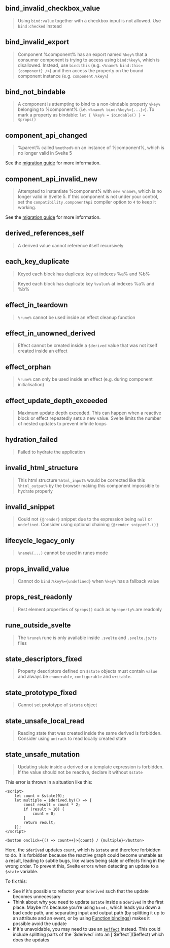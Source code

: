 ## bind_invalid_checkbox_value

> Using `bind:value` together with a checkbox input is not allowed. Use `bind:checked` instead

## bind_invalid_export

> Component %component% has an export named `%key%` that a consumer component is trying to access using `bind:%key%`, which is disallowed. Instead, use `bind:this` (e.g. `<%name% bind:this={component} />`) and then access the property on the bound component instance (e.g. `component.%key%`)

## bind_not_bindable

> A component is attempting to bind to a non-bindable property `%key%` belonging to %component% (i.e. `<%name% bind:%key%={...}>`). To mark a property as bindable: `let { %key% = $bindable() } = $props()`

## component_api_changed

> %parent% called `%method%` on an instance of %component%, which is no longer valid in Svelte 5

See the [migration guide](/docs/svelte/v5-migration-guide#Components-are-no-longer-classes) for more information.

## component_api_invalid_new

> Attempted to instantiate %component% with `new %name%`, which is no longer valid in Svelte 5. If this component is not under your control, set the `compatibility.componentApi` compiler option to `4` to keep it working.

See the [migration guide](/docs/svelte/v5-migration-guide#Components-are-no-longer-classes) for more information.

## derived_references_self

> A derived value cannot reference itself recursively

## each_key_duplicate

> Keyed each block has duplicate key at indexes %a% and %b%

> Keyed each block has duplicate key `%value%` at indexes %a% and %b%

## effect_in_teardown

> `%rune%` cannot be used inside an effect cleanup function

## effect_in_unowned_derived

> Effect cannot be created inside a `$derived` value that was not itself created inside an effect

## effect_orphan

> `%rune%` can only be used inside an effect (e.g. during component initialisation)

## effect_update_depth_exceeded

> Maximum update depth exceeded. This can happen when a reactive block or effect repeatedly sets a new value. Svelte limits the number of nested updates to prevent infinite loops

## hydration_failed

> Failed to hydrate the application

## invalid_html_structure

> This html structure `%html_input%` would be corrected like this `%html_output%` by the browser making this component impossible to hydrate properly

## invalid_snippet

> Could not `{@render}` snippet due to the expression being `null` or `undefined`. Consider using optional chaining `{@render snippet?.()}`

## lifecycle_legacy_only

> `%name%(...)` cannot be used in runes mode

## props_invalid_value

> Cannot do `bind:%key%={undefined}` when `%key%` has a fallback value

## props_rest_readonly

> Rest element properties of `$props()` such as `%property%` are readonly

## rune_outside_svelte

> The `%rune%` rune is only available inside `.svelte` and `.svelte.js/ts` files

## state_descriptors_fixed

> Property descriptors defined on `$state` objects must contain `value` and always be `enumerable`, `configurable` and `writable`.

## state_prototype_fixed

> Cannot set prototype of `$state` object

## state_unsafe_local_read

> Reading state that was created inside the same derived is forbidden. Consider using `untrack` to read locally created state

## state_unsafe_mutation

> Updating state inside a derived or a template expression is forbidden. If the value should not be reactive, declare it without `$state`

This error is thrown in a situation like this:

```svelte
<script>
    let count = $state(0);
    let multiple = $derived.by(() => {
        const result = count * 2;
        if (result > 10) {
            count = 0;
        }
        return result;
    });
</script>

<button onclick={() => count++}>{count} / {multiple}</button>
```

Here, the `$derived` updates `count`, which is `$state` and therefore forbidden to do. It is forbidden because the reactive graph could become unstable as a result, leading to subtle bugs, like values being stale or effects firing in the wrong order. To prevent this, Svelte errors when detecting an update to a `$state` variable.

To fix this:
- See if it's possible to refactor your `$derived` such that the update becomes unnecessary
- Think about why you need to update `$state` inside a `$derived` in the first place. Maybe it's because you're using `bind:`, which leads you down a bad code path, and separating input and output path (by splitting it up to an attribute and an event, or by using [Function bindings](bind#Function-bindings)) makes it possible avoid the update
- If it's unavoidable, you may need to use an [`$effect`]($effect) instead. This could include splitting parts of the `$derived` into an [`$effect`]($effect) which does the updates
